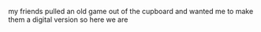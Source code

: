 my friends pulled an old game out of the cupboard and wanted me to make them a digital version so here we are

